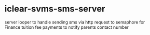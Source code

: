 # iclear-svms-sms-server
server looper to handle sending sms via http request to semaphore for Finance tuition fee payments to notify parents contact number
